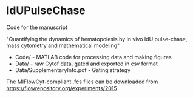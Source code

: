 # IdUPulseChase

Code for the manuscript 

"Quantifying the dynamics of hematopoiesis by in vivo IdU pulse-chase, mass cytometry and mathematical modeling"


* Code/ - MATLAB code for processing data and making figures
* Data/ - raw Cytof data, gated and exported in csv format
* Data/SupplementaryInfo.pdf - Gating strategy

The MIFlowCyt-compliant .fcs files can be downloaded from
https://flowrepository.org/experiments/2015

